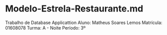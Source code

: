 # Modelo-Estrela-Restaurante.md
Trabalho de Database Applicattion
Aluno: Matheus Soares Lemos
Matrícula: 01608078
Turma: A - Noite
Período: 3º
